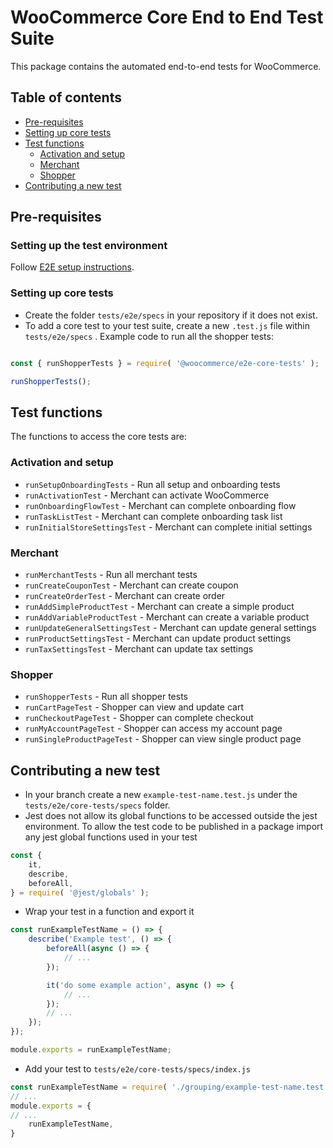 # WooCommerce Core End to End Test Suite

This package contains the automated end-to-end tests for WooCommerce.

## Table of contents

- [Pre-requisites](#pre-requisites)
- [Setting up core tests](#setting-up-core-tests)
- [Test functions](#test-functions)
  - [Activation and setup](#activation-and-setup)
  - [Merchant](#merchant)
  - [Shopper](#shopper)
- [Contributing a new test](#contributing-a-new-test)

## Pre-requisites

### Setting up the test environment

Follow [E2E setup instructions](https://github.com/woocommerce/woocommerce/tests/e2e/README.md).

### Setting up core tests

- Create the folder `tests/e2e/specs` in your repository if it does not exist.
- To add a core test to your test suite, create a new `.test.js` file within `tests/e2e/specs` . Example code to run all the shopper tests:
```js

const { runShopperTests } = require( '@woocommerce/e2e-core-tests' );

runShopperTests();

```

## Test functions

The functions to access the core tests are:

### Activation and setup

- `runSetupOnboardingTests` - Run all setup and onboarding tests
- `runActivationTest` - Merchant can activate WooCommerce 
- `runOnboardingFlowTest` - Merchant can complete onboarding flow
- `runTaskListTest` - Merchant can complete onboarding task list
- `runInitialStoreSettingsTest` - Merchant can complete initial settings

### Merchant

- `runMerchantTests` - Run all merchant tests
- `runCreateCouponTest` - Merchant can create coupon 
- `runCreateOrderTest` - Merchant can create order
- `runAddSimpleProductTest` - Merchant can create a simple product
- `runAddVariableProductTest` - Merchant can create a variable product 
- `runUpdateGeneralSettingsTest` - Merchant can update general settings
- `runProductSettingsTest` - Merchant can update product settings
- `runTaxSettingsTest` - Merchant can update tax settings

### Shopper

- `runShopperTests` - Run all shopper tests
- `runCartPageTest` - Shopper can view and update cart 
- `runCheckoutPageTest` - Shopper can complete checkout
- `runMyAccountPageTest` - Shopper can access my account page
- `runSingleProductPageTest` - Shopper can view single product page 

## Contributing a new test

- In your branch create a new `example-test-name.test.js` under the `tests/e2e/core-tests/specs` folder.
- Jest does not allow its global functions to be accessed outside the jest environment. To allow the test code to be published in a package import any jest global functions used in your test
```js
const {
	it,
	describe,
	beforeAll,
} = require( '@jest/globals' );
```
- Wrap your test in a function and export it
```js
const runExampleTestName = () => {
	describe('Example test', () => {
		beforeAll(async () => {
			// ...
		});

		it('do some example action', async () => {
            // ...
		});
        // ...
    });
});

module.exports = runExampleTestName;
```
- Add your test to `tests/e2e/core-tests/specs/index.js` 
```js
const runExampleTestName = require( './grouping/example-test-name.test' );
// ...
module.exports = {
// ...
    runExampleTestName,
}
```
